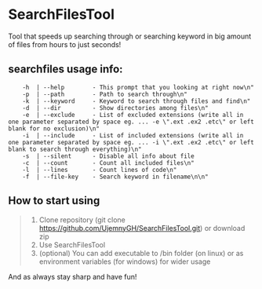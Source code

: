 # SearchFilesTool
Tool that speeds up searching through or searching keyword in big amount of files from hours to just seconds!

## searchfiles usage info:
```
    -h  | --help        - This prompt that you looking at right now\n"
    -p  | --path        - Path to search through\n"
    -k  | --keyword     - Keyword to search through files and find\n"
    -d  | --dir         - Show directories among files\n"
    -e  | --exclude     - List of excluded extensions (write all in one parameter separated by space eg. ... -e \".ext .ex2 .etc\" or left blank for no exclusion)\n"
    -i  | --include     - List of included extensions (write all in one parameter separated by space eg. ... -i \".ext .ex2 .etc\" or left blank to search through everything)\n"
    -s  | --silent      - Disable all info about file
    -c  | --count       - Count all included files\n"
    -l  | --lines       - Count lines of code\n"
    -f  | --file-key    - Search keyword in filename\n\n"
```

## How to start using
> 1. Clone repository (git clone https://github.com/UjemnyGH/SearchFilesTool.git) or download zip <br>
> 2. Use SearchFilesTool<br>
> 3. (optional) You can add executable to /bin folder (on linux) or as environment variables (for windows) for wider usage

And as always stay sharp and have fun!